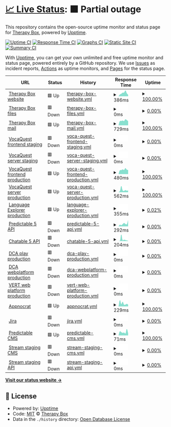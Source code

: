 # [📈 Live Status](https://TherapyBox.github.io/upptime): <!--live status--> **🟧 Partial outage**

This repository contains the open-source uptime monitor and status page for [Therapy Box](https://TherapyBox.github.io/upptime), powered by [Upptime](https://github.com/upptime/upptime).

[![Uptime CI](https://github.com/TherapyBox/upptime/workflows/Uptime%20CI/badge.svg)](https://github.com/TherapyBox/upptime/actions?query=workflow%3A%22Uptime+CI%22)
[![Response Time CI](https://github.com/TherapyBox/upptime/workflows/Response%20Time%20CI/badge.svg)](https://github.com/TherapyBox/upptime/actions?query=workflow%3A%22Response+Time+CI%22)
[![Graphs CI](https://github.com/TherapyBox/upptime/workflows/Graphs%20CI/badge.svg)](https://github.com/TherapyBox/upptime/actions?query=workflow%3A%22Graphs+CI%22)
[![Static Site CI](https://github.com/TherapyBox/upptime/workflows/Static%20Site%20CI/badge.svg)](https://github.com/TherapyBox/upptime/actions?query=workflow%3A%22Static+Site+CI%22)
[![Summary CI](https://github.com/TherapyBox/upptime/workflows/Summary%20CI/badge.svg)](https://github.com/TherapyBox/upptime/actions?query=workflow%3A%22Summary+CI%22)

With [Upptime](https://upptime.js.org), you can get your own unlimited and free uptime monitor and status page, powered entirely by a GitHub repository. We use [Issues](https://github.com/TherapyBox/upptime/issues) as incident reports, [Actions](https://github.com/TherapyBox/upptime/actions) as uptime monitors, and [Pages](https://TherapyBox.github.io/upptime) for the status page.

<!--start: status pages-->
<!-- This summary is generated by Upptime (https://github.com/upptime/upptime) -->
<!-- Do not edit this manually, your changes will be overwritten -->
<!-- prettier-ignore -->
| URL | Status | History | Response Time | Uptime |
| --- | ------ | ------- | ------------- | ------ |
| <img alt="" src="https://icons.duckduckgo.com/ip3/therapy-box.co.uk.ico" height="13"> [Therapy Box website](https://therapy-box.co.uk/) | 🟩 Up | [therapy-box-website.yml](https://github.com/TherapyBox/upptime/commits/HEAD/history/therapy-box-website.yml) | <details><summary><img alt="Response time graph" src="./graphs/therapy-box-website/response-time-week.png" height="20"> 386ms</summary><br><a href="https://TherapyBox.github.io/upptime/history/therapy-box-website"><img alt="Response time 1021" src="https://img.shields.io/endpoint?url=https%3A%2F%2Fraw.githubusercontent.com%2FTherapyBox%2Fupptime%2FHEAD%2Fapi%2Ftherapy-box-website%2Fresponse-time.json"></a><br><a href="https://TherapyBox.github.io/upptime/history/therapy-box-website"><img alt="24-hour response time 176" src="https://img.shields.io/endpoint?url=https%3A%2F%2Fraw.githubusercontent.com%2FTherapyBox%2Fupptime%2FHEAD%2Fapi%2Ftherapy-box-website%2Fresponse-time-day.json"></a><br><a href="https://TherapyBox.github.io/upptime/history/therapy-box-website"><img alt="7-day response time 386" src="https://img.shields.io/endpoint?url=https%3A%2F%2Fraw.githubusercontent.com%2FTherapyBox%2Fupptime%2FHEAD%2Fapi%2Ftherapy-box-website%2Fresponse-time-week.json"></a><br><a href="https://TherapyBox.github.io/upptime/history/therapy-box-website"><img alt="30-day response time 856" src="https://img.shields.io/endpoint?url=https%3A%2F%2Fraw.githubusercontent.com%2FTherapyBox%2Fupptime%2FHEAD%2Fapi%2Ftherapy-box-website%2Fresponse-time-month.json"></a><br><a href="https://TherapyBox.github.io/upptime/history/therapy-box-website"><img alt="1-year response time 1029" src="https://img.shields.io/endpoint?url=https%3A%2F%2Fraw.githubusercontent.com%2FTherapyBox%2Fupptime%2FHEAD%2Fapi%2Ftherapy-box-website%2Fresponse-time-year.json"></a></details> | <details><summary><a href="https://TherapyBox.github.io/upptime/history/therapy-box-website">100.00%</a></summary><a href="https://TherapyBox.github.io/upptime/history/therapy-box-website"><img alt="All-time uptime 98.82%" src="https://img.shields.io/endpoint?url=https%3A%2F%2Fraw.githubusercontent.com%2FTherapyBox%2Fupptime%2FHEAD%2Fapi%2Ftherapy-box-website%2Fuptime.json"></a><br><a href="https://TherapyBox.github.io/upptime/history/therapy-box-website"><img alt="24-hour uptime 100.00%" src="https://img.shields.io/endpoint?url=https%3A%2F%2Fraw.githubusercontent.com%2FTherapyBox%2Fupptime%2FHEAD%2Fapi%2Ftherapy-box-website%2Fuptime-day.json"></a><br><a href="https://TherapyBox.github.io/upptime/history/therapy-box-website"><img alt="7-day uptime 100.00%" src="https://img.shields.io/endpoint?url=https%3A%2F%2Fraw.githubusercontent.com%2FTherapyBox%2Fupptime%2FHEAD%2Fapi%2Ftherapy-box-website%2Fuptime-week.json"></a><br><a href="https://TherapyBox.github.io/upptime/history/therapy-box-website"><img alt="30-day uptime 99.93%" src="https://img.shields.io/endpoint?url=https%3A%2F%2Fraw.githubusercontent.com%2FTherapyBox%2Fupptime%2FHEAD%2Fapi%2Ftherapy-box-website%2Fuptime-month.json"></a><br><a href="https://TherapyBox.github.io/upptime/history/therapy-box-website"><img alt="1-year uptime 99.87%" src="https://img.shields.io/endpoint?url=https%3A%2F%2Fraw.githubusercontent.com%2FTherapyBox%2Fupptime%2FHEAD%2Fapi%2Ftherapy-box-website%2Fuptime-year.json"></a></details>
| <img alt="" src="https://icons.duckduckgo.com/ip3/therapy-box.com.ico" height="13"> [Therapy Box files](https://therapy-box.com/) | 🟥 Down | [therapy-box-files.yml](https://github.com/TherapyBox/upptime/commits/HEAD/history/therapy-box-files.yml) | <details><summary><img alt="Response time graph" src="./graphs/therapy-box-files/response-time-week.png" height="20"> 0ms</summary><br><a href="https://TherapyBox.github.io/upptime/history/therapy-box-files"><img alt="Response time 389" src="https://img.shields.io/endpoint?url=https%3A%2F%2Fraw.githubusercontent.com%2FTherapyBox%2Fupptime%2FHEAD%2Fapi%2Ftherapy-box-files%2Fresponse-time.json"></a><br><a href="https://TherapyBox.github.io/upptime/history/therapy-box-files"><img alt="24-hour response time 0" src="https://img.shields.io/endpoint?url=https%3A%2F%2Fraw.githubusercontent.com%2FTherapyBox%2Fupptime%2FHEAD%2Fapi%2Ftherapy-box-files%2Fresponse-time-day.json"></a><br><a href="https://TherapyBox.github.io/upptime/history/therapy-box-files"><img alt="7-day response time 0" src="https://img.shields.io/endpoint?url=https%3A%2F%2Fraw.githubusercontent.com%2FTherapyBox%2Fupptime%2FHEAD%2Fapi%2Ftherapy-box-files%2Fresponse-time-week.json"></a><br><a href="https://TherapyBox.github.io/upptime/history/therapy-box-files"><img alt="30-day response time 0" src="https://img.shields.io/endpoint?url=https%3A%2F%2Fraw.githubusercontent.com%2FTherapyBox%2Fupptime%2FHEAD%2Fapi%2Ftherapy-box-files%2Fresponse-time-month.json"></a><br><a href="https://TherapyBox.github.io/upptime/history/therapy-box-files"><img alt="1-year response time 389" src="https://img.shields.io/endpoint?url=https%3A%2F%2Fraw.githubusercontent.com%2FTherapyBox%2Fupptime%2FHEAD%2Fapi%2Ftherapy-box-files%2Fresponse-time-year.json"></a></details> | <details><summary><a href="https://TherapyBox.github.io/upptime/history/therapy-box-files">0.00%</a></summary><a href="https://TherapyBox.github.io/upptime/history/therapy-box-files"><img alt="All-time uptime 37.37%" src="https://img.shields.io/endpoint?url=https%3A%2F%2Fraw.githubusercontent.com%2FTherapyBox%2Fupptime%2FHEAD%2Fapi%2Ftherapy-box-files%2Fuptime.json"></a><br><a href="https://TherapyBox.github.io/upptime/history/therapy-box-files"><img alt="24-hour uptime 0.00%" src="https://img.shields.io/endpoint?url=https%3A%2F%2Fraw.githubusercontent.com%2FTherapyBox%2Fupptime%2FHEAD%2Fapi%2Ftherapy-box-files%2Fuptime-day.json"></a><br><a href="https://TherapyBox.github.io/upptime/history/therapy-box-files"><img alt="7-day uptime 0.00%" src="https://img.shields.io/endpoint?url=https%3A%2F%2Fraw.githubusercontent.com%2FTherapyBox%2Fupptime%2FHEAD%2Fapi%2Ftherapy-box-files%2Fuptime-week.json"></a><br><a href="https://TherapyBox.github.io/upptime/history/therapy-box-files"><img alt="30-day uptime 1.38%" src="https://img.shields.io/endpoint?url=https%3A%2F%2Fraw.githubusercontent.com%2FTherapyBox%2Fupptime%2FHEAD%2Fapi%2Ftherapy-box-files%2Fuptime-month.json"></a><br><a href="https://TherapyBox.github.io/upptime/history/therapy-box-files"><img alt="1-year uptime 0.00%" src="https://img.shields.io/endpoint?url=https%3A%2F%2Fraw.githubusercontent.com%2FTherapyBox%2Fupptime%2FHEAD%2Fapi%2Ftherapy-box-files%2Fuptime-year.json"></a></details>
| <img alt="" src="https://icons.duckduckgo.com/ip3/mail.therapy-box.co.uk.ico" height="13"> [Therapy Box mail](https://mail.therapy-box.co.uk/) | 🟩 Up | [therapy-box-mail.yml](https://github.com/TherapyBox/upptime/commits/HEAD/history/therapy-box-mail.yml) | <details><summary><img alt="Response time graph" src="./graphs/therapy-box-mail/response-time-week.png" height="20"> 729ms</summary><br><a href="https://TherapyBox.github.io/upptime/history/therapy-box-mail"><img alt="Response time 723" src="https://img.shields.io/endpoint?url=https%3A%2F%2Fraw.githubusercontent.com%2FTherapyBox%2Fupptime%2FHEAD%2Fapi%2Ftherapy-box-mail%2Fresponse-time.json"></a><br><a href="https://TherapyBox.github.io/upptime/history/therapy-box-mail"><img alt="24-hour response time 648" src="https://img.shields.io/endpoint?url=https%3A%2F%2Fraw.githubusercontent.com%2FTherapyBox%2Fupptime%2FHEAD%2Fapi%2Ftherapy-box-mail%2Fresponse-time-day.json"></a><br><a href="https://TherapyBox.github.io/upptime/history/therapy-box-mail"><img alt="7-day response time 729" src="https://img.shields.io/endpoint?url=https%3A%2F%2Fraw.githubusercontent.com%2FTherapyBox%2Fupptime%2FHEAD%2Fapi%2Ftherapy-box-mail%2Fresponse-time-week.json"></a><br><a href="https://TherapyBox.github.io/upptime/history/therapy-box-mail"><img alt="30-day response time 774" src="https://img.shields.io/endpoint?url=https%3A%2F%2Fraw.githubusercontent.com%2FTherapyBox%2Fupptime%2FHEAD%2Fapi%2Ftherapy-box-mail%2Fresponse-time-month.json"></a><br><a href="https://TherapyBox.github.io/upptime/history/therapy-box-mail"><img alt="1-year response time 717" src="https://img.shields.io/endpoint?url=https%3A%2F%2Fraw.githubusercontent.com%2FTherapyBox%2Fupptime%2FHEAD%2Fapi%2Ftherapy-box-mail%2Fresponse-time-year.json"></a></details> | <details><summary><a href="https://TherapyBox.github.io/upptime/history/therapy-box-mail">100.00%</a></summary><a href="https://TherapyBox.github.io/upptime/history/therapy-box-mail"><img alt="All-time uptime 99.64%" src="https://img.shields.io/endpoint?url=https%3A%2F%2Fraw.githubusercontent.com%2FTherapyBox%2Fupptime%2FHEAD%2Fapi%2Ftherapy-box-mail%2Fuptime.json"></a><br><a href="https://TherapyBox.github.io/upptime/history/therapy-box-mail"><img alt="24-hour uptime 100.00%" src="https://img.shields.io/endpoint?url=https%3A%2F%2Fraw.githubusercontent.com%2FTherapyBox%2Fupptime%2FHEAD%2Fapi%2Ftherapy-box-mail%2Fuptime-day.json"></a><br><a href="https://TherapyBox.github.io/upptime/history/therapy-box-mail"><img alt="7-day uptime 100.00%" src="https://img.shields.io/endpoint?url=https%3A%2F%2Fraw.githubusercontent.com%2FTherapyBox%2Fupptime%2FHEAD%2Fapi%2Ftherapy-box-mail%2Fuptime-week.json"></a><br><a href="https://TherapyBox.github.io/upptime/history/therapy-box-mail"><img alt="30-day uptime 100.00%" src="https://img.shields.io/endpoint?url=https%3A%2F%2Fraw.githubusercontent.com%2FTherapyBox%2Fupptime%2FHEAD%2Fapi%2Ftherapy-box-mail%2Fuptime-month.json"></a><br><a href="https://TherapyBox.github.io/upptime/history/therapy-box-mail"><img alt="1-year uptime 99.84%" src="https://img.shields.io/endpoint?url=https%3A%2F%2Fraw.githubusercontent.com%2FTherapyBox%2Fupptime%2FHEAD%2Fapi%2Ftherapy-box-mail%2Fuptime-year.json"></a></details>
| <img alt="" src="https://icons.duckduckgo.com/ip3/frontend.staging.voca.therapy-box.co.uk.ico" height="13"> [VocaQuest frontend staging](http://frontend.staging.voca.therapy-box.co.uk/) | 🟥 Down | [voca-quest-frontend-staging.yml](https://github.com/TherapyBox/upptime/commits/HEAD/history/voca-quest-frontend-staging.yml) | <details><summary><img alt="Response time graph" src="./graphs/voca-quest-frontend-staging/response-time-week.png" height="20"> 0ms</summary><br><a href="https://TherapyBox.github.io/upptime/history/voca-quest-frontend-staging"><img alt="Response time 0" src="https://img.shields.io/endpoint?url=https%3A%2F%2Fraw.githubusercontent.com%2FTherapyBox%2Fupptime%2FHEAD%2Fapi%2Fvoca-quest-frontend-staging%2Fresponse-time.json"></a><br><a href="https://TherapyBox.github.io/upptime/history/voca-quest-frontend-staging"><img alt="24-hour response time 0" src="https://img.shields.io/endpoint?url=https%3A%2F%2Fraw.githubusercontent.com%2FTherapyBox%2Fupptime%2FHEAD%2Fapi%2Fvoca-quest-frontend-staging%2Fresponse-time-day.json"></a><br><a href="https://TherapyBox.github.io/upptime/history/voca-quest-frontend-staging"><img alt="7-day response time 0" src="https://img.shields.io/endpoint?url=https%3A%2F%2Fraw.githubusercontent.com%2FTherapyBox%2Fupptime%2FHEAD%2Fapi%2Fvoca-quest-frontend-staging%2Fresponse-time-week.json"></a><br><a href="https://TherapyBox.github.io/upptime/history/voca-quest-frontend-staging"><img alt="30-day response time 0" src="https://img.shields.io/endpoint?url=https%3A%2F%2Fraw.githubusercontent.com%2FTherapyBox%2Fupptime%2FHEAD%2Fapi%2Fvoca-quest-frontend-staging%2Fresponse-time-month.json"></a><br><a href="https://TherapyBox.github.io/upptime/history/voca-quest-frontend-staging"><img alt="1-year response time 0" src="https://img.shields.io/endpoint?url=https%3A%2F%2Fraw.githubusercontent.com%2FTherapyBox%2Fupptime%2FHEAD%2Fapi%2Fvoca-quest-frontend-staging%2Fresponse-time-year.json"></a></details> | <details><summary><a href="https://TherapyBox.github.io/upptime/history/voca-quest-frontend-staging">0.00%</a></summary><a href="https://TherapyBox.github.io/upptime/history/voca-quest-frontend-staging"><img alt="All-time uptime 22.98%" src="https://img.shields.io/endpoint?url=https%3A%2F%2Fraw.githubusercontent.com%2FTherapyBox%2Fupptime%2FHEAD%2Fapi%2Fvoca-quest-frontend-staging%2Fuptime.json"></a><br><a href="https://TherapyBox.github.io/upptime/history/voca-quest-frontend-staging"><img alt="24-hour uptime 0.00%" src="https://img.shields.io/endpoint?url=https%3A%2F%2Fraw.githubusercontent.com%2FTherapyBox%2Fupptime%2FHEAD%2Fapi%2Fvoca-quest-frontend-staging%2Fuptime-day.json"></a><br><a href="https://TherapyBox.github.io/upptime/history/voca-quest-frontend-staging"><img alt="7-day uptime 0.00%" src="https://img.shields.io/endpoint?url=https%3A%2F%2Fraw.githubusercontent.com%2FTherapyBox%2Fupptime%2FHEAD%2Fapi%2Fvoca-quest-frontend-staging%2Fuptime-week.json"></a><br><a href="https://TherapyBox.github.io/upptime/history/voca-quest-frontend-staging"><img alt="30-day uptime 1.38%" src="https://img.shields.io/endpoint?url=https%3A%2F%2Fraw.githubusercontent.com%2FTherapyBox%2Fupptime%2FHEAD%2Fapi%2Fvoca-quest-frontend-staging%2Fuptime-month.json"></a><br><a href="https://TherapyBox.github.io/upptime/history/voca-quest-frontend-staging"><img alt="1-year uptime 0.00%" src="https://img.shields.io/endpoint?url=https%3A%2F%2Fraw.githubusercontent.com%2FTherapyBox%2Fupptime%2FHEAD%2Fapi%2Fvoca-quest-frontend-staging%2Fuptime-year.json"></a></details>
| <img alt="" src="https://icons.duckduckgo.com/ip3/srv.staging.voca.therapy-box.co.uk.ico" height="13"> [VocaQuest server staging](https://srv.staging.voca.therapy-box.co.uk/) | 🟥 Down | [voca-quest-server-staging.yml](https://github.com/TherapyBox/upptime/commits/HEAD/history/voca-quest-server-staging.yml) | <details><summary><img alt="Response time graph" src="./graphs/voca-quest-server-staging/response-time-week.png" height="20"> 0ms</summary><br><a href="https://TherapyBox.github.io/upptime/history/voca-quest-server-staging"><img alt="Response time 0" src="https://img.shields.io/endpoint?url=https%3A%2F%2Fraw.githubusercontent.com%2FTherapyBox%2Fupptime%2FHEAD%2Fapi%2Fvoca-quest-server-staging%2Fresponse-time.json"></a><br><a href="https://TherapyBox.github.io/upptime/history/voca-quest-server-staging"><img alt="24-hour response time 0" src="https://img.shields.io/endpoint?url=https%3A%2F%2Fraw.githubusercontent.com%2FTherapyBox%2Fupptime%2FHEAD%2Fapi%2Fvoca-quest-server-staging%2Fresponse-time-day.json"></a><br><a href="https://TherapyBox.github.io/upptime/history/voca-quest-server-staging"><img alt="7-day response time 0" src="https://img.shields.io/endpoint?url=https%3A%2F%2Fraw.githubusercontent.com%2FTherapyBox%2Fupptime%2FHEAD%2Fapi%2Fvoca-quest-server-staging%2Fresponse-time-week.json"></a><br><a href="https://TherapyBox.github.io/upptime/history/voca-quest-server-staging"><img alt="30-day response time 0" src="https://img.shields.io/endpoint?url=https%3A%2F%2Fraw.githubusercontent.com%2FTherapyBox%2Fupptime%2FHEAD%2Fapi%2Fvoca-quest-server-staging%2Fresponse-time-month.json"></a><br><a href="https://TherapyBox.github.io/upptime/history/voca-quest-server-staging"><img alt="1-year response time 0" src="https://img.shields.io/endpoint?url=https%3A%2F%2Fraw.githubusercontent.com%2FTherapyBox%2Fupptime%2FHEAD%2Fapi%2Fvoca-quest-server-staging%2Fresponse-time-year.json"></a></details> | <details><summary><a href="https://TherapyBox.github.io/upptime/history/voca-quest-server-staging">0.00%</a></summary><a href="https://TherapyBox.github.io/upptime/history/voca-quest-server-staging"><img alt="All-time uptime 22.47%" src="https://img.shields.io/endpoint?url=https%3A%2F%2Fraw.githubusercontent.com%2FTherapyBox%2Fupptime%2FHEAD%2Fapi%2Fvoca-quest-server-staging%2Fuptime.json"></a><br><a href="https://TherapyBox.github.io/upptime/history/voca-quest-server-staging"><img alt="24-hour uptime 0.00%" src="https://img.shields.io/endpoint?url=https%3A%2F%2Fraw.githubusercontent.com%2FTherapyBox%2Fupptime%2FHEAD%2Fapi%2Fvoca-quest-server-staging%2Fuptime-day.json"></a><br><a href="https://TherapyBox.github.io/upptime/history/voca-quest-server-staging"><img alt="7-day uptime 0.00%" src="https://img.shields.io/endpoint?url=https%3A%2F%2Fraw.githubusercontent.com%2FTherapyBox%2Fupptime%2FHEAD%2Fapi%2Fvoca-quest-server-staging%2Fuptime-week.json"></a><br><a href="https://TherapyBox.github.io/upptime/history/voca-quest-server-staging"><img alt="30-day uptime 1.38%" src="https://img.shields.io/endpoint?url=https%3A%2F%2Fraw.githubusercontent.com%2FTherapyBox%2Fupptime%2FHEAD%2Fapi%2Fvoca-quest-server-staging%2Fuptime-month.json"></a><br><a href="https://TherapyBox.github.io/upptime/history/voca-quest-server-staging"><img alt="1-year uptime 0.00%" src="https://img.shields.io/endpoint?url=https%3A%2F%2Fraw.githubusercontent.com%2FTherapyBox%2Fupptime%2FHEAD%2Fapi%2Fvoca-quest-server-staging%2Fuptime-year.json"></a></details>
| <img alt="" src="https://icons.duckduckgo.com/ip3/app.voca-quest.com.ico" height="13"> [VocaQuest frontend production](https://app.voca-quest.com/) | 🟩 Up | [voca-quest-frontend-production.yml](https://github.com/TherapyBox/upptime/commits/HEAD/history/voca-quest-frontend-production.yml) | <details><summary><img alt="Response time graph" src="./graphs/voca-quest-frontend-production/response-time-week.png" height="20"> 480ms</summary><br><a href="https://TherapyBox.github.io/upptime/history/voca-quest-frontend-production"><img alt="Response time 558" src="https://img.shields.io/endpoint?url=https%3A%2F%2Fraw.githubusercontent.com%2FTherapyBox%2Fupptime%2FHEAD%2Fapi%2Fvoca-quest-frontend-production%2Fresponse-time.json"></a><br><a href="https://TherapyBox.github.io/upptime/history/voca-quest-frontend-production"><img alt="24-hour response time 444" src="https://img.shields.io/endpoint?url=https%3A%2F%2Fraw.githubusercontent.com%2FTherapyBox%2Fupptime%2FHEAD%2Fapi%2Fvoca-quest-frontend-production%2Fresponse-time-day.json"></a><br><a href="https://TherapyBox.github.io/upptime/history/voca-quest-frontend-production"><img alt="7-day response time 480" src="https://img.shields.io/endpoint?url=https%3A%2F%2Fraw.githubusercontent.com%2FTherapyBox%2Fupptime%2FHEAD%2Fapi%2Fvoca-quest-frontend-production%2Fresponse-time-week.json"></a><br><a href="https://TherapyBox.github.io/upptime/history/voca-quest-frontend-production"><img alt="30-day response time 522" src="https://img.shields.io/endpoint?url=https%3A%2F%2Fraw.githubusercontent.com%2FTherapyBox%2Fupptime%2FHEAD%2Fapi%2Fvoca-quest-frontend-production%2Fresponse-time-month.json"></a><br><a href="https://TherapyBox.github.io/upptime/history/voca-quest-frontend-production"><img alt="1-year response time 565" src="https://img.shields.io/endpoint?url=https%3A%2F%2Fraw.githubusercontent.com%2FTherapyBox%2Fupptime%2FHEAD%2Fapi%2Fvoca-quest-frontend-production%2Fresponse-time-year.json"></a></details> | <details><summary><a href="https://TherapyBox.github.io/upptime/history/voca-quest-frontend-production">100.00%</a></summary><a href="https://TherapyBox.github.io/upptime/history/voca-quest-frontend-production"><img alt="All-time uptime 99.99%" src="https://img.shields.io/endpoint?url=https%3A%2F%2Fraw.githubusercontent.com%2FTherapyBox%2Fupptime%2FHEAD%2Fapi%2Fvoca-quest-frontend-production%2Fuptime.json"></a><br><a href="https://TherapyBox.github.io/upptime/history/voca-quest-frontend-production"><img alt="24-hour uptime 100.00%" src="https://img.shields.io/endpoint?url=https%3A%2F%2Fraw.githubusercontent.com%2FTherapyBox%2Fupptime%2FHEAD%2Fapi%2Fvoca-quest-frontend-production%2Fuptime-day.json"></a><br><a href="https://TherapyBox.github.io/upptime/history/voca-quest-frontend-production"><img alt="7-day uptime 100.00%" src="https://img.shields.io/endpoint?url=https%3A%2F%2Fraw.githubusercontent.com%2FTherapyBox%2Fupptime%2FHEAD%2Fapi%2Fvoca-quest-frontend-production%2Fuptime-week.json"></a><br><a href="https://TherapyBox.github.io/upptime/history/voca-quest-frontend-production"><img alt="30-day uptime 100.00%" src="https://img.shields.io/endpoint?url=https%3A%2F%2Fraw.githubusercontent.com%2FTherapyBox%2Fupptime%2FHEAD%2Fapi%2Fvoca-quest-frontend-production%2Fuptime-month.json"></a><br><a href="https://TherapyBox.github.io/upptime/history/voca-quest-frontend-production"><img alt="1-year uptime 99.99%" src="https://img.shields.io/endpoint?url=https%3A%2F%2Fraw.githubusercontent.com%2FTherapyBox%2Fupptime%2FHEAD%2Fapi%2Fvoca-quest-frontend-production%2Fuptime-year.json"></a></details>
| <img alt="" src="https://icons.duckduckgo.com/ip3/srv.voca-quest.com.ico" height="13"> [VocaQuest server production](https://srv.voca-quest.com/) | 🟩 Up | [voca-quest-server-production.yml](https://github.com/TherapyBox/upptime/commits/HEAD/history/voca-quest-server-production.yml) | <details><summary><img alt="Response time graph" src="./graphs/voca-quest-server-production/response-time-week.png" height="20"> 562ms</summary><br><a href="https://TherapyBox.github.io/upptime/history/voca-quest-server-production"><img alt="Response time 451" src="https://img.shields.io/endpoint?url=https%3A%2F%2Fraw.githubusercontent.com%2FTherapyBox%2Fupptime%2FHEAD%2Fapi%2Fvoca-quest-server-production%2Fresponse-time.json"></a><br><a href="https://TherapyBox.github.io/upptime/history/voca-quest-server-production"><img alt="24-hour response time 432" src="https://img.shields.io/endpoint?url=https%3A%2F%2Fraw.githubusercontent.com%2FTherapyBox%2Fupptime%2FHEAD%2Fapi%2Fvoca-quest-server-production%2Fresponse-time-day.json"></a><br><a href="https://TherapyBox.github.io/upptime/history/voca-quest-server-production"><img alt="7-day response time 562" src="https://img.shields.io/endpoint?url=https%3A%2F%2Fraw.githubusercontent.com%2FTherapyBox%2Fupptime%2FHEAD%2Fapi%2Fvoca-quest-server-production%2Fresponse-time-week.json"></a><br><a href="https://TherapyBox.github.io/upptime/history/voca-quest-server-production"><img alt="30-day response time 464" src="https://img.shields.io/endpoint?url=https%3A%2F%2Fraw.githubusercontent.com%2FTherapyBox%2Fupptime%2FHEAD%2Fapi%2Fvoca-quest-server-production%2Fresponse-time-month.json"></a><br><a href="https://TherapyBox.github.io/upptime/history/voca-quest-server-production"><img alt="1-year response time 456" src="https://img.shields.io/endpoint?url=https%3A%2F%2Fraw.githubusercontent.com%2FTherapyBox%2Fupptime%2FHEAD%2Fapi%2Fvoca-quest-server-production%2Fresponse-time-year.json"></a></details> | <details><summary><a href="https://TherapyBox.github.io/upptime/history/voca-quest-server-production">100.00%</a></summary><a href="https://TherapyBox.github.io/upptime/history/voca-quest-server-production"><img alt="All-time uptime 99.38%" src="https://img.shields.io/endpoint?url=https%3A%2F%2Fraw.githubusercontent.com%2FTherapyBox%2Fupptime%2FHEAD%2Fapi%2Fvoca-quest-server-production%2Fuptime.json"></a><br><a href="https://TherapyBox.github.io/upptime/history/voca-quest-server-production"><img alt="24-hour uptime 100.00%" src="https://img.shields.io/endpoint?url=https%3A%2F%2Fraw.githubusercontent.com%2FTherapyBox%2Fupptime%2FHEAD%2Fapi%2Fvoca-quest-server-production%2Fuptime-day.json"></a><br><a href="https://TherapyBox.github.io/upptime/history/voca-quest-server-production"><img alt="7-day uptime 100.00%" src="https://img.shields.io/endpoint?url=https%3A%2F%2Fraw.githubusercontent.com%2FTherapyBox%2Fupptime%2FHEAD%2Fapi%2Fvoca-quest-server-production%2Fuptime-week.json"></a><br><a href="https://TherapyBox.github.io/upptime/history/voca-quest-server-production"><img alt="30-day uptime 100.00%" src="https://img.shields.io/endpoint?url=https%3A%2F%2Fraw.githubusercontent.com%2FTherapyBox%2Fupptime%2FHEAD%2Fapi%2Fvoca-quest-server-production%2Fuptime-month.json"></a><br><a href="https://TherapyBox.github.io/upptime/history/voca-quest-server-production"><img alt="1-year uptime 99.98%" src="https://img.shields.io/endpoint?url=https%3A%2F%2Fraw.githubusercontent.com%2FTherapyBox%2Fupptime%2FHEAD%2Fapi%2Fvoca-quest-server-production%2Fuptime-year.json"></a></details>
| <img alt="" src="https://icons.duckduckgo.com/ip3/app.languageexplorerapp.co.uk.ico" height="13"> [Language Explorer production](https://app.languageexplorerapp.co.uk/) | 🟩 Up | [language-explorer-production.yml](https://github.com/TherapyBox/upptime/commits/HEAD/history/language-explorer-production.yml) | <details><summary><img alt="Response time graph" src="./graphs/language-explorer-production/response-time-week.png" height="20"> 355ms</summary><br><a href="https://TherapyBox.github.io/upptime/history/language-explorer-production"><img alt="Response time 355" src="https://img.shields.io/endpoint?url=https%3A%2F%2Fraw.githubusercontent.com%2FTherapyBox%2Fupptime%2FHEAD%2Fapi%2Flanguage-explorer-production%2Fresponse-time.json"></a><br><a href="https://TherapyBox.github.io/upptime/history/language-explorer-production"><img alt="24-hour response time 355" src="https://img.shields.io/endpoint?url=https%3A%2F%2Fraw.githubusercontent.com%2FTherapyBox%2Fupptime%2FHEAD%2Fapi%2Flanguage-explorer-production%2Fresponse-time-day.json"></a><br><a href="https://TherapyBox.github.io/upptime/history/language-explorer-production"><img alt="7-day response time 355" src="https://img.shields.io/endpoint?url=https%3A%2F%2Fraw.githubusercontent.com%2FTherapyBox%2Fupptime%2FHEAD%2Fapi%2Flanguage-explorer-production%2Fresponse-time-week.json"></a><br><a href="https://TherapyBox.github.io/upptime/history/language-explorer-production"><img alt="30-day response time 355" src="https://img.shields.io/endpoint?url=https%3A%2F%2Fraw.githubusercontent.com%2FTherapyBox%2Fupptime%2FHEAD%2Fapi%2Flanguage-explorer-production%2Fresponse-time-month.json"></a><br><a href="https://TherapyBox.github.io/upptime/history/language-explorer-production"><img alt="1-year response time 355" src="https://img.shields.io/endpoint?url=https%3A%2F%2Fraw.githubusercontent.com%2FTherapyBox%2Fupptime%2FHEAD%2Fapi%2Flanguage-explorer-production%2Fresponse-time-year.json"></a></details> | <details><summary><a href="https://TherapyBox.github.io/upptime/history/language-explorer-production">0.02%</a></summary><a href="https://TherapyBox.github.io/upptime/history/language-explorer-production"><img alt="All-time uptime 39.61%" src="https://img.shields.io/endpoint?url=https%3A%2F%2Fraw.githubusercontent.com%2FTherapyBox%2Fupptime%2FHEAD%2Fapi%2Flanguage-explorer-production%2Fuptime.json"></a><br><a href="https://TherapyBox.github.io/upptime/history/language-explorer-production"><img alt="24-hour uptime 0.16%" src="https://img.shields.io/endpoint?url=https%3A%2F%2Fraw.githubusercontent.com%2FTherapyBox%2Fupptime%2FHEAD%2Fapi%2Flanguage-explorer-production%2Fuptime-day.json"></a><br><a href="https://TherapyBox.github.io/upptime/history/language-explorer-production"><img alt="7-day uptime 0.02%" src="https://img.shields.io/endpoint?url=https%3A%2F%2Fraw.githubusercontent.com%2FTherapyBox%2Fupptime%2FHEAD%2Fapi%2Flanguage-explorer-production%2Fuptime-week.json"></a><br><a href="https://TherapyBox.github.io/upptime/history/language-explorer-production"><img alt="30-day uptime 1.39%" src="https://img.shields.io/endpoint?url=https%3A%2F%2Fraw.githubusercontent.com%2FTherapyBox%2Fupptime%2FHEAD%2Fapi%2Flanguage-explorer-production%2Fuptime-month.json"></a><br><a href="https://TherapyBox.github.io/upptime/history/language-explorer-production"><img alt="1-year uptime 0.00%" src="https://img.shields.io/endpoint?url=https%3A%2F%2Fraw.githubusercontent.com%2FTherapyBox%2Fupptime%2FHEAD%2Fapi%2Flanguage-explorer-production%2Fuptime-year.json"></a></details>
| <img alt="" src="https://icons.duckduckgo.com/ip3/therapy-box.co.uk.ico" height="13"> [Predictable 5 API](https://therapy-box.co.uk/pa_api.php) | 🟥 Down | [predictable-5-api.yml](https://github.com/TherapyBox/upptime/commits/HEAD/history/predictable-5-api.yml) | <details><summary><img alt="Response time graph" src="./graphs/predictable-5-api/response-time-week.png" height="20"> 292ms</summary><br><a href="https://TherapyBox.github.io/upptime/history/predictable-5-api"><img alt="Response time 366" src="https://img.shields.io/endpoint?url=https%3A%2F%2Fraw.githubusercontent.com%2FTherapyBox%2Fupptime%2FHEAD%2Fapi%2Fpredictable-5-api%2Fresponse-time.json"></a><br><a href="https://TherapyBox.github.io/upptime/history/predictable-5-api"><img alt="24-hour response time 674" src="https://img.shields.io/endpoint?url=https%3A%2F%2Fraw.githubusercontent.com%2FTherapyBox%2Fupptime%2FHEAD%2Fapi%2Fpredictable-5-api%2Fresponse-time-day.json"></a><br><a href="https://TherapyBox.github.io/upptime/history/predictable-5-api"><img alt="7-day response time 292" src="https://img.shields.io/endpoint?url=https%3A%2F%2Fraw.githubusercontent.com%2FTherapyBox%2Fupptime%2FHEAD%2Fapi%2Fpredictable-5-api%2Fresponse-time-week.json"></a><br><a href="https://TherapyBox.github.io/upptime/history/predictable-5-api"><img alt="30-day response time 568" src="https://img.shields.io/endpoint?url=https%3A%2F%2Fraw.githubusercontent.com%2FTherapyBox%2Fupptime%2FHEAD%2Fapi%2Fpredictable-5-api%2Fresponse-time-month.json"></a><br><a href="https://TherapyBox.github.io/upptime/history/predictable-5-api"><img alt="1-year response time 371" src="https://img.shields.io/endpoint?url=https%3A%2F%2Fraw.githubusercontent.com%2FTherapyBox%2Fupptime%2FHEAD%2Fapi%2Fpredictable-5-api%2Fresponse-time-year.json"></a></details> | <details><summary><a href="https://TherapyBox.github.io/upptime/history/predictable-5-api">0.00%</a></summary><a href="https://TherapyBox.github.io/upptime/history/predictable-5-api"><img alt="All-time uptime 93.07%" src="https://img.shields.io/endpoint?url=https%3A%2F%2Fraw.githubusercontent.com%2FTherapyBox%2Fupptime%2FHEAD%2Fapi%2Fpredictable-5-api%2Fuptime.json"></a><br><a href="https://TherapyBox.github.io/upptime/history/predictable-5-api"><img alt="24-hour uptime 0.00%" src="https://img.shields.io/endpoint?url=https%3A%2F%2Fraw.githubusercontent.com%2FTherapyBox%2Fupptime%2FHEAD%2Fapi%2Fpredictable-5-api%2Fuptime-day.json"></a><br><a href="https://TherapyBox.github.io/upptime/history/predictable-5-api"><img alt="7-day uptime 0.00%" src="https://img.shields.io/endpoint?url=https%3A%2F%2Fraw.githubusercontent.com%2FTherapyBox%2Fupptime%2FHEAD%2Fapi%2Fpredictable-5-api%2Fuptime-week.json"></a><br><a href="https://TherapyBox.github.io/upptime/history/predictable-5-api"><img alt="30-day uptime 1.38%" src="https://img.shields.io/endpoint?url=https%3A%2F%2Fraw.githubusercontent.com%2FTherapyBox%2Fupptime%2FHEAD%2Fapi%2Fpredictable-5-api%2Fuptime-month.json"></a><br><a href="https://TherapyBox.github.io/upptime/history/predictable-5-api"><img alt="1-year uptime 84.42%" src="https://img.shields.io/endpoint?url=https%3A%2F%2Fraw.githubusercontent.com%2FTherapyBox%2Fupptime%2FHEAD%2Fapi%2Fpredictable-5-api%2Fuptime-year.json"></a></details>
| <img alt="" src="https://icons.duckduckgo.com/ip3/therapy-box.co.uk.ico" height="13"> [Chatable 5 API](https://therapy-box.co.uk/ca_api.php) | 🟥 Down | [chatable-5-api.yml](https://github.com/TherapyBox/upptime/commits/HEAD/history/chatable-5-api.yml) | <details><summary><img alt="Response time graph" src="./graphs/chatable-5-api/response-time-week.png" height="20"> 204ms</summary><br><a href="https://TherapyBox.github.io/upptime/history/chatable-5-api"><img alt="Response time 139" src="https://img.shields.io/endpoint?url=https%3A%2F%2Fraw.githubusercontent.com%2FTherapyBox%2Fupptime%2FHEAD%2Fapi%2Fchatable-5-api%2Fresponse-time.json"></a><br><a href="https://TherapyBox.github.io/upptime/history/chatable-5-api"><img alt="24-hour response time 28" src="https://img.shields.io/endpoint?url=https%3A%2F%2Fraw.githubusercontent.com%2FTherapyBox%2Fupptime%2FHEAD%2Fapi%2Fchatable-5-api%2Fresponse-time-day.json"></a><br><a href="https://TherapyBox.github.io/upptime/history/chatable-5-api"><img alt="7-day response time 204" src="https://img.shields.io/endpoint?url=https%3A%2F%2Fraw.githubusercontent.com%2FTherapyBox%2Fupptime%2FHEAD%2Fapi%2Fchatable-5-api%2Fresponse-time-week.json"></a><br><a href="https://TherapyBox.github.io/upptime/history/chatable-5-api"><img alt="30-day response time 552" src="https://img.shields.io/endpoint?url=https%3A%2F%2Fraw.githubusercontent.com%2FTherapyBox%2Fupptime%2FHEAD%2Fapi%2Fchatable-5-api%2Fresponse-time-month.json"></a><br><a href="https://TherapyBox.github.io/upptime/history/chatable-5-api"><img alt="1-year response time 151" src="https://img.shields.io/endpoint?url=https%3A%2F%2Fraw.githubusercontent.com%2FTherapyBox%2Fupptime%2FHEAD%2Fapi%2Fchatable-5-api%2Fresponse-time-year.json"></a></details> | <details><summary><a href="https://TherapyBox.github.io/upptime/history/chatable-5-api">0.00%</a></summary><a href="https://TherapyBox.github.io/upptime/history/chatable-5-api"><img alt="All-time uptime 93.07%" src="https://img.shields.io/endpoint?url=https%3A%2F%2Fraw.githubusercontent.com%2FTherapyBox%2Fupptime%2FHEAD%2Fapi%2Fchatable-5-api%2Fuptime.json"></a><br><a href="https://TherapyBox.github.io/upptime/history/chatable-5-api"><img alt="24-hour uptime 0.00%" src="https://img.shields.io/endpoint?url=https%3A%2F%2Fraw.githubusercontent.com%2FTherapyBox%2Fupptime%2FHEAD%2Fapi%2Fchatable-5-api%2Fuptime-day.json"></a><br><a href="https://TherapyBox.github.io/upptime/history/chatable-5-api"><img alt="7-day uptime 0.00%" src="https://img.shields.io/endpoint?url=https%3A%2F%2Fraw.githubusercontent.com%2FTherapyBox%2Fupptime%2FHEAD%2Fapi%2Fchatable-5-api%2Fuptime-week.json"></a><br><a href="https://TherapyBox.github.io/upptime/history/chatable-5-api"><img alt="30-day uptime 1.38%" src="https://img.shields.io/endpoint?url=https%3A%2F%2Fraw.githubusercontent.com%2FTherapyBox%2Fupptime%2FHEAD%2Fapi%2Fchatable-5-api%2Fuptime-month.json"></a><br><a href="https://TherapyBox.github.io/upptime/history/chatable-5-api"><img alt="1-year uptime 84.42%" src="https://img.shields.io/endpoint?url=https%3A%2F%2Fraw.githubusercontent.com%2FTherapyBox%2Fupptime%2FHEAD%2Fapi%2Fchatable-5-api%2Fuptime-year.json"></a></details>
| <img alt="" src="https://icons.duckduckgo.com/ip3/play.languageexplorer.app.ico" height="13"> [DCA play production](https://play.languageexplorer.app/) | 🟥 Down | [dca-play-production.yml](https://github.com/TherapyBox/upptime/commits/HEAD/history/dca-play-production.yml) | <details><summary><img alt="Response time graph" src="./graphs/dca-play-production/response-time-week.png" height="20"> 0ms</summary><br><a href="https://TherapyBox.github.io/upptime/history/dca-play-production"><img alt="Response time 0" src="https://img.shields.io/endpoint?url=https%3A%2F%2Fraw.githubusercontent.com%2FTherapyBox%2Fupptime%2FHEAD%2Fapi%2Fdca-play-production%2Fresponse-time.json"></a><br><a href="https://TherapyBox.github.io/upptime/history/dca-play-production"><img alt="24-hour response time 0" src="https://img.shields.io/endpoint?url=https%3A%2F%2Fraw.githubusercontent.com%2FTherapyBox%2Fupptime%2FHEAD%2Fapi%2Fdca-play-production%2Fresponse-time-day.json"></a><br><a href="https://TherapyBox.github.io/upptime/history/dca-play-production"><img alt="7-day response time 0" src="https://img.shields.io/endpoint?url=https%3A%2F%2Fraw.githubusercontent.com%2FTherapyBox%2Fupptime%2FHEAD%2Fapi%2Fdca-play-production%2Fresponse-time-week.json"></a><br><a href="https://TherapyBox.github.io/upptime/history/dca-play-production"><img alt="30-day response time 0" src="https://img.shields.io/endpoint?url=https%3A%2F%2Fraw.githubusercontent.com%2FTherapyBox%2Fupptime%2FHEAD%2Fapi%2Fdca-play-production%2Fresponse-time-month.json"></a><br><a href="https://TherapyBox.github.io/upptime/history/dca-play-production"><img alt="1-year response time 0" src="https://img.shields.io/endpoint?url=https%3A%2F%2Fraw.githubusercontent.com%2FTherapyBox%2Fupptime%2FHEAD%2Fapi%2Fdca-play-production%2Fresponse-time-year.json"></a></details> | <details><summary><a href="https://TherapyBox.github.io/upptime/history/dca-play-production">0.00%</a></summary><a href="https://TherapyBox.github.io/upptime/history/dca-play-production"><img alt="All-time uptime 23.31%" src="https://img.shields.io/endpoint?url=https%3A%2F%2Fraw.githubusercontent.com%2FTherapyBox%2Fupptime%2FHEAD%2Fapi%2Fdca-play-production%2Fuptime.json"></a><br><a href="https://TherapyBox.github.io/upptime/history/dca-play-production"><img alt="24-hour uptime 0.00%" src="https://img.shields.io/endpoint?url=https%3A%2F%2Fraw.githubusercontent.com%2FTherapyBox%2Fupptime%2FHEAD%2Fapi%2Fdca-play-production%2Fuptime-day.json"></a><br><a href="https://TherapyBox.github.io/upptime/history/dca-play-production"><img alt="7-day uptime 0.00%" src="https://img.shields.io/endpoint?url=https%3A%2F%2Fraw.githubusercontent.com%2FTherapyBox%2Fupptime%2FHEAD%2Fapi%2Fdca-play-production%2Fuptime-week.json"></a><br><a href="https://TherapyBox.github.io/upptime/history/dca-play-production"><img alt="30-day uptime 1.38%" src="https://img.shields.io/endpoint?url=https%3A%2F%2Fraw.githubusercontent.com%2FTherapyBox%2Fupptime%2FHEAD%2Fapi%2Fdca-play-production%2Fuptime-month.json"></a><br><a href="https://TherapyBox.github.io/upptime/history/dca-play-production"><img alt="1-year uptime 0.00%" src="https://img.shields.io/endpoint?url=https%3A%2F%2Fraw.githubusercontent.com%2FTherapyBox%2Fupptime%2FHEAD%2Fapi%2Fdca-play-production%2Fuptime-year.json"></a></details>
| <img alt="" src="https://icons.duckduckgo.com/ip3/web-platform.prod.voca.therapy-box.co.uk.ico" height="13"> [DCA webplatform production](https://web-platform.prod.voca.therapy-box.co.uk/) | 🟥 Down | [dca-webplatform-production.yml](https://github.com/TherapyBox/upptime/commits/HEAD/history/dca-webplatform-production.yml) | <details><summary><img alt="Response time graph" src="./graphs/dca-webplatform-production/response-time-week.png" height="20"> 0ms</summary><br><a href="https://TherapyBox.github.io/upptime/history/dca-webplatform-production"><img alt="Response time 0" src="https://img.shields.io/endpoint?url=https%3A%2F%2Fraw.githubusercontent.com%2FTherapyBox%2Fupptime%2FHEAD%2Fapi%2Fdca-webplatform-production%2Fresponse-time.json"></a><br><a href="https://TherapyBox.github.io/upptime/history/dca-webplatform-production"><img alt="24-hour response time 0" src="https://img.shields.io/endpoint?url=https%3A%2F%2Fraw.githubusercontent.com%2FTherapyBox%2Fupptime%2FHEAD%2Fapi%2Fdca-webplatform-production%2Fresponse-time-day.json"></a><br><a href="https://TherapyBox.github.io/upptime/history/dca-webplatform-production"><img alt="7-day response time 0" src="https://img.shields.io/endpoint?url=https%3A%2F%2Fraw.githubusercontent.com%2FTherapyBox%2Fupptime%2FHEAD%2Fapi%2Fdca-webplatform-production%2Fresponse-time-week.json"></a><br><a href="https://TherapyBox.github.io/upptime/history/dca-webplatform-production"><img alt="30-day response time 0" src="https://img.shields.io/endpoint?url=https%3A%2F%2Fraw.githubusercontent.com%2FTherapyBox%2Fupptime%2FHEAD%2Fapi%2Fdca-webplatform-production%2Fresponse-time-month.json"></a><br><a href="https://TherapyBox.github.io/upptime/history/dca-webplatform-production"><img alt="1-year response time 0" src="https://img.shields.io/endpoint?url=https%3A%2F%2Fraw.githubusercontent.com%2FTherapyBox%2Fupptime%2FHEAD%2Fapi%2Fdca-webplatform-production%2Fresponse-time-year.json"></a></details> | <details><summary><a href="https://TherapyBox.github.io/upptime/history/dca-webplatform-production">0.00%</a></summary><a href="https://TherapyBox.github.io/upptime/history/dca-webplatform-production"><img alt="All-time uptime 19.37%" src="https://img.shields.io/endpoint?url=https%3A%2F%2Fraw.githubusercontent.com%2FTherapyBox%2Fupptime%2FHEAD%2Fapi%2Fdca-webplatform-production%2Fuptime.json"></a><br><a href="https://TherapyBox.github.io/upptime/history/dca-webplatform-production"><img alt="24-hour uptime 0.00%" src="https://img.shields.io/endpoint?url=https%3A%2F%2Fraw.githubusercontent.com%2FTherapyBox%2Fupptime%2FHEAD%2Fapi%2Fdca-webplatform-production%2Fuptime-day.json"></a><br><a href="https://TherapyBox.github.io/upptime/history/dca-webplatform-production"><img alt="7-day uptime 0.00%" src="https://img.shields.io/endpoint?url=https%3A%2F%2Fraw.githubusercontent.com%2FTherapyBox%2Fupptime%2FHEAD%2Fapi%2Fdca-webplatform-production%2Fuptime-week.json"></a><br><a href="https://TherapyBox.github.io/upptime/history/dca-webplatform-production"><img alt="30-day uptime 1.38%" src="https://img.shields.io/endpoint?url=https%3A%2F%2Fraw.githubusercontent.com%2FTherapyBox%2Fupptime%2FHEAD%2Fapi%2Fdca-webplatform-production%2Fuptime-month.json"></a><br><a href="https://TherapyBox.github.io/upptime/history/dca-webplatform-production"><img alt="1-year uptime 0.00%" src="https://img.shields.io/endpoint?url=https%3A%2F%2Fraw.githubusercontent.com%2FTherapyBox%2Fupptime%2FHEAD%2Fapi%2Fdca-webplatform-production%2Fuptime-year.json"></a></details>
| <img alt="" src="https://icons.duckduckgo.com/ip3/vert-platform.prod.voca.therapy-box.co.uk.ico" height="13"> [VERT web platform production](https://vert-platform.prod.voca.therapy-box.co.uk/) | 🟥 Down | [vert-web-platform-production.yml](https://github.com/TherapyBox/upptime/commits/HEAD/history/vert-web-platform-production.yml) | <details><summary><img alt="Response time graph" src="./graphs/vert-web-platform-production/response-time-week.png" height="20"> 0ms</summary><br><a href="https://TherapyBox.github.io/upptime/history/vert-web-platform-production"><img alt="Response time 0" src="https://img.shields.io/endpoint?url=https%3A%2F%2Fraw.githubusercontent.com%2FTherapyBox%2Fupptime%2FHEAD%2Fapi%2Fvert-web-platform-production%2Fresponse-time.json"></a><br><a href="https://TherapyBox.github.io/upptime/history/vert-web-platform-production"><img alt="24-hour response time 0" src="https://img.shields.io/endpoint?url=https%3A%2F%2Fraw.githubusercontent.com%2FTherapyBox%2Fupptime%2FHEAD%2Fapi%2Fvert-web-platform-production%2Fresponse-time-day.json"></a><br><a href="https://TherapyBox.github.io/upptime/history/vert-web-platform-production"><img alt="7-day response time 0" src="https://img.shields.io/endpoint?url=https%3A%2F%2Fraw.githubusercontent.com%2FTherapyBox%2Fupptime%2FHEAD%2Fapi%2Fvert-web-platform-production%2Fresponse-time-week.json"></a><br><a href="https://TherapyBox.github.io/upptime/history/vert-web-platform-production"><img alt="30-day response time 0" src="https://img.shields.io/endpoint?url=https%3A%2F%2Fraw.githubusercontent.com%2FTherapyBox%2Fupptime%2FHEAD%2Fapi%2Fvert-web-platform-production%2Fresponse-time-month.json"></a><br><a href="https://TherapyBox.github.io/upptime/history/vert-web-platform-production"><img alt="1-year response time 0" src="https://img.shields.io/endpoint?url=https%3A%2F%2Fraw.githubusercontent.com%2FTherapyBox%2Fupptime%2FHEAD%2Fapi%2Fvert-web-platform-production%2Fresponse-time-year.json"></a></details> | <details><summary><a href="https://TherapyBox.github.io/upptime/history/vert-web-platform-production">0.00%</a></summary><a href="https://TherapyBox.github.io/upptime/history/vert-web-platform-production"><img alt="All-time uptime 23.30%" src="https://img.shields.io/endpoint?url=https%3A%2F%2Fraw.githubusercontent.com%2FTherapyBox%2Fupptime%2FHEAD%2Fapi%2Fvert-web-platform-production%2Fuptime.json"></a><br><a href="https://TherapyBox.github.io/upptime/history/vert-web-platform-production"><img alt="24-hour uptime 0.00%" src="https://img.shields.io/endpoint?url=https%3A%2F%2Fraw.githubusercontent.com%2FTherapyBox%2Fupptime%2FHEAD%2Fapi%2Fvert-web-platform-production%2Fuptime-day.json"></a><br><a href="https://TherapyBox.github.io/upptime/history/vert-web-platform-production"><img alt="7-day uptime 0.00%" src="https://img.shields.io/endpoint?url=https%3A%2F%2Fraw.githubusercontent.com%2FTherapyBox%2Fupptime%2FHEAD%2Fapi%2Fvert-web-platform-production%2Fuptime-week.json"></a><br><a href="https://TherapyBox.github.io/upptime/history/vert-web-platform-production"><img alt="30-day uptime 1.38%" src="https://img.shields.io/endpoint?url=https%3A%2F%2Fraw.githubusercontent.com%2FTherapyBox%2Fupptime%2FHEAD%2Fapi%2Fvert-web-platform-production%2Fuptime-month.json"></a><br><a href="https://TherapyBox.github.io/upptime/history/vert-web-platform-production"><img alt="1-year uptime 0.00%" src="https://img.shields.io/endpoint?url=https%3A%2F%2Fraw.githubusercontent.com%2FTherapyBox%2Fupptime%2FHEAD%2Fapi%2Fvert-web-platform-production%2Fuptime-year.json"></a></details>
| <img alt="" src="https://icons.duckduckgo.com/ip3/www.appnocrat.com.ico" height="13"> [Appnocrat](https://www.appnocrat.com/) | 🟩 Up | [appnocrat.yml](https://github.com/TherapyBox/upptime/commits/HEAD/history/appnocrat.yml) | <details><summary><img alt="Response time graph" src="./graphs/appnocrat/response-time-week.png" height="20"> 229ms</summary><br><a href="https://TherapyBox.github.io/upptime/history/appnocrat"><img alt="Response time 384" src="https://img.shields.io/endpoint?url=https%3A%2F%2Fraw.githubusercontent.com%2FTherapyBox%2Fupptime%2FHEAD%2Fapi%2Fappnocrat%2Fresponse-time.json"></a><br><a href="https://TherapyBox.github.io/upptime/history/appnocrat"><img alt="24-hour response time 136" src="https://img.shields.io/endpoint?url=https%3A%2F%2Fraw.githubusercontent.com%2FTherapyBox%2Fupptime%2FHEAD%2Fapi%2Fappnocrat%2Fresponse-time-day.json"></a><br><a href="https://TherapyBox.github.io/upptime/history/appnocrat"><img alt="7-day response time 229" src="https://img.shields.io/endpoint?url=https%3A%2F%2Fraw.githubusercontent.com%2FTherapyBox%2Fupptime%2FHEAD%2Fapi%2Fappnocrat%2Fresponse-time-week.json"></a><br><a href="https://TherapyBox.github.io/upptime/history/appnocrat"><img alt="30-day response time 501" src="https://img.shields.io/endpoint?url=https%3A%2F%2Fraw.githubusercontent.com%2FTherapyBox%2Fupptime%2FHEAD%2Fapi%2Fappnocrat%2Fresponse-time-month.json"></a><br><a href="https://TherapyBox.github.io/upptime/history/appnocrat"><img alt="1-year response time 392" src="https://img.shields.io/endpoint?url=https%3A%2F%2Fraw.githubusercontent.com%2FTherapyBox%2Fupptime%2FHEAD%2Fapi%2Fappnocrat%2Fresponse-time-year.json"></a></details> | <details><summary><a href="https://TherapyBox.github.io/upptime/history/appnocrat">100.00%</a></summary><a href="https://TherapyBox.github.io/upptime/history/appnocrat"><img alt="All-time uptime 99.97%" src="https://img.shields.io/endpoint?url=https%3A%2F%2Fraw.githubusercontent.com%2FTherapyBox%2Fupptime%2FHEAD%2Fapi%2Fappnocrat%2Fuptime.json"></a><br><a href="https://TherapyBox.github.io/upptime/history/appnocrat"><img alt="24-hour uptime 100.00%" src="https://img.shields.io/endpoint?url=https%3A%2F%2Fraw.githubusercontent.com%2FTherapyBox%2Fupptime%2FHEAD%2Fapi%2Fappnocrat%2Fuptime-day.json"></a><br><a href="https://TherapyBox.github.io/upptime/history/appnocrat"><img alt="7-day uptime 100.00%" src="https://img.shields.io/endpoint?url=https%3A%2F%2Fraw.githubusercontent.com%2FTherapyBox%2Fupptime%2FHEAD%2Fapi%2Fappnocrat%2Fuptime-week.json"></a><br><a href="https://TherapyBox.github.io/upptime/history/appnocrat"><img alt="30-day uptime 100.00%" src="https://img.shields.io/endpoint?url=https%3A%2F%2Fraw.githubusercontent.com%2FTherapyBox%2Fupptime%2FHEAD%2Fapi%2Fappnocrat%2Fuptime-month.json"></a><br><a href="https://TherapyBox.github.io/upptime/history/appnocrat"><img alt="1-year uptime 99.94%" src="https://img.shields.io/endpoint?url=https%3A%2F%2Fraw.githubusercontent.com%2FTherapyBox%2Fupptime%2FHEAD%2Fapi%2Fappnocrat%2Fuptime-year.json"></a></details>
| <img alt="" src="https://icons.duckduckgo.com/ip3/jira.internal.therapy-box.co.uk.ico" height="13"> [Jira](https://jira.internal.therapy-box.co.uk/) | 🟥 Down | [jira.yml](https://github.com/TherapyBox/upptime/commits/HEAD/history/jira.yml) | <details><summary><img alt="Response time graph" src="./graphs/jira/response-time-week.png" height="20"> 0ms</summary><br><a href="https://TherapyBox.github.io/upptime/history/jira"><img alt="Response time 0" src="https://img.shields.io/endpoint?url=https%3A%2F%2Fraw.githubusercontent.com%2FTherapyBox%2Fupptime%2FHEAD%2Fapi%2Fjira%2Fresponse-time.json"></a><br><a href="https://TherapyBox.github.io/upptime/history/jira"><img alt="24-hour response time 0" src="https://img.shields.io/endpoint?url=https%3A%2F%2Fraw.githubusercontent.com%2FTherapyBox%2Fupptime%2FHEAD%2Fapi%2Fjira%2Fresponse-time-day.json"></a><br><a href="https://TherapyBox.github.io/upptime/history/jira"><img alt="7-day response time 0" src="https://img.shields.io/endpoint?url=https%3A%2F%2Fraw.githubusercontent.com%2FTherapyBox%2Fupptime%2FHEAD%2Fapi%2Fjira%2Fresponse-time-week.json"></a><br><a href="https://TherapyBox.github.io/upptime/history/jira"><img alt="30-day response time 0" src="https://img.shields.io/endpoint?url=https%3A%2F%2Fraw.githubusercontent.com%2FTherapyBox%2Fupptime%2FHEAD%2Fapi%2Fjira%2Fresponse-time-month.json"></a><br><a href="https://TherapyBox.github.io/upptime/history/jira"><img alt="1-year response time 0" src="https://img.shields.io/endpoint?url=https%3A%2F%2Fraw.githubusercontent.com%2FTherapyBox%2Fupptime%2FHEAD%2Fapi%2Fjira%2Fresponse-time-year.json"></a></details> | <details><summary><a href="https://TherapyBox.github.io/upptime/history/jira">0.00%</a></summary><a href="https://TherapyBox.github.io/upptime/history/jira"><img alt="All-time uptime 27.88%" src="https://img.shields.io/endpoint?url=https%3A%2F%2Fraw.githubusercontent.com%2FTherapyBox%2Fupptime%2FHEAD%2Fapi%2Fjira%2Fuptime.json"></a><br><a href="https://TherapyBox.github.io/upptime/history/jira"><img alt="24-hour uptime 0.00%" src="https://img.shields.io/endpoint?url=https%3A%2F%2Fraw.githubusercontent.com%2FTherapyBox%2Fupptime%2FHEAD%2Fapi%2Fjira%2Fuptime-day.json"></a><br><a href="https://TherapyBox.github.io/upptime/history/jira"><img alt="7-day uptime 0.00%" src="https://img.shields.io/endpoint?url=https%3A%2F%2Fraw.githubusercontent.com%2FTherapyBox%2Fupptime%2FHEAD%2Fapi%2Fjira%2Fuptime-week.json"></a><br><a href="https://TherapyBox.github.io/upptime/history/jira"><img alt="30-day uptime 1.38%" src="https://img.shields.io/endpoint?url=https%3A%2F%2Fraw.githubusercontent.com%2FTherapyBox%2Fupptime%2FHEAD%2Fapi%2Fjira%2Fuptime-month.json"></a><br><a href="https://TherapyBox.github.io/upptime/history/jira"><img alt="1-year uptime 0.00%" src="https://img.shields.io/endpoint?url=https%3A%2F%2Fraw.githubusercontent.com%2FTherapyBox%2Fupptime%2FHEAD%2Fapi%2Fjira%2Fuptime-year.json"></a></details>
| <img alt="" src="https://icons.duckduckgo.com/ip3/predictable.therapy-box.co.uk.ico" height="13"> [Predictable CMS](https://predictable.therapy-box.co.uk/) | 🟩 Up | [predictable-cms.yml](https://github.com/TherapyBox/upptime/commits/HEAD/history/predictable-cms.yml) | <details><summary><img alt="Response time graph" src="./graphs/predictable-cms/response-time-week.png" height="20"> 71ms</summary><br><a href="https://TherapyBox.github.io/upptime/history/predictable-cms"><img alt="Response time 81" src="https://img.shields.io/endpoint?url=https%3A%2F%2Fraw.githubusercontent.com%2FTherapyBox%2Fupptime%2FHEAD%2Fapi%2Fpredictable-cms%2Fresponse-time.json"></a><br><a href="https://TherapyBox.github.io/upptime/history/predictable-cms"><img alt="24-hour response time 44" src="https://img.shields.io/endpoint?url=https%3A%2F%2Fraw.githubusercontent.com%2FTherapyBox%2Fupptime%2FHEAD%2Fapi%2Fpredictable-cms%2Fresponse-time-day.json"></a><br><a href="https://TherapyBox.github.io/upptime/history/predictable-cms"><img alt="7-day response time 71" src="https://img.shields.io/endpoint?url=https%3A%2F%2Fraw.githubusercontent.com%2FTherapyBox%2Fupptime%2FHEAD%2Fapi%2Fpredictable-cms%2Fresponse-time-week.json"></a><br><a href="https://TherapyBox.github.io/upptime/history/predictable-cms"><img alt="30-day response time 66" src="https://img.shields.io/endpoint?url=https%3A%2F%2Fraw.githubusercontent.com%2FTherapyBox%2Fupptime%2FHEAD%2Fapi%2Fpredictable-cms%2Fresponse-time-month.json"></a><br><a href="https://TherapyBox.github.io/upptime/history/predictable-cms"><img alt="1-year response time 70" src="https://img.shields.io/endpoint?url=https%3A%2F%2Fraw.githubusercontent.com%2FTherapyBox%2Fupptime%2FHEAD%2Fapi%2Fpredictable-cms%2Fresponse-time-year.json"></a></details> | <details><summary><a href="https://TherapyBox.github.io/upptime/history/predictable-cms">100.00%</a></summary><a href="https://TherapyBox.github.io/upptime/history/predictable-cms"><img alt="All-time uptime 98.50%" src="https://img.shields.io/endpoint?url=https%3A%2F%2Fraw.githubusercontent.com%2FTherapyBox%2Fupptime%2FHEAD%2Fapi%2Fpredictable-cms%2Fuptime.json"></a><br><a href="https://TherapyBox.github.io/upptime/history/predictable-cms"><img alt="24-hour uptime 100.00%" src="https://img.shields.io/endpoint?url=https%3A%2F%2Fraw.githubusercontent.com%2FTherapyBox%2Fupptime%2FHEAD%2Fapi%2Fpredictable-cms%2Fuptime-day.json"></a><br><a href="https://TherapyBox.github.io/upptime/history/predictable-cms"><img alt="7-day uptime 100.00%" src="https://img.shields.io/endpoint?url=https%3A%2F%2Fraw.githubusercontent.com%2FTherapyBox%2Fupptime%2FHEAD%2Fapi%2Fpredictable-cms%2Fuptime-week.json"></a><br><a href="https://TherapyBox.github.io/upptime/history/predictable-cms"><img alt="30-day uptime 100.00%" src="https://img.shields.io/endpoint?url=https%3A%2F%2Fraw.githubusercontent.com%2FTherapyBox%2Fupptime%2FHEAD%2Fapi%2Fpredictable-cms%2Fuptime-month.json"></a><br><a href="https://TherapyBox.github.io/upptime/history/predictable-cms"><img alt="1-year uptime 99.81%" src="https://img.shields.io/endpoint?url=https%3A%2F%2Fraw.githubusercontent.com%2FTherapyBox%2Fupptime%2FHEAD%2Fapi%2Fpredictable-cms%2Fuptime-year.json"></a></details>
| <img alt="" src="https://icons.duckduckgo.com/ip3/stream-cms.internal.therapy-box.co.uk.ico" height="13"> [Stream staging CMS](https://stream-cms.internal.therapy-box.co.uk/) | 🟥 Down | [stream-staging-cms.yml](https://github.com/TherapyBox/upptime/commits/HEAD/history/stream-staging-cms.yml) | <details><summary><img alt="Response time graph" src="./graphs/stream-staging-cms/response-time-week.png" height="20"> 0ms</summary><br><a href="https://TherapyBox.github.io/upptime/history/stream-staging-cms"><img alt="Response time 0" src="https://img.shields.io/endpoint?url=https%3A%2F%2Fraw.githubusercontent.com%2FTherapyBox%2Fupptime%2FHEAD%2Fapi%2Fstream-staging-cms%2Fresponse-time.json"></a><br><a href="https://TherapyBox.github.io/upptime/history/stream-staging-cms"><img alt="24-hour response time 0" src="https://img.shields.io/endpoint?url=https%3A%2F%2Fraw.githubusercontent.com%2FTherapyBox%2Fupptime%2FHEAD%2Fapi%2Fstream-staging-cms%2Fresponse-time-day.json"></a><br><a href="https://TherapyBox.github.io/upptime/history/stream-staging-cms"><img alt="7-day response time 0" src="https://img.shields.io/endpoint?url=https%3A%2F%2Fraw.githubusercontent.com%2FTherapyBox%2Fupptime%2FHEAD%2Fapi%2Fstream-staging-cms%2Fresponse-time-week.json"></a><br><a href="https://TherapyBox.github.io/upptime/history/stream-staging-cms"><img alt="30-day response time 0" src="https://img.shields.io/endpoint?url=https%3A%2F%2Fraw.githubusercontent.com%2FTherapyBox%2Fupptime%2FHEAD%2Fapi%2Fstream-staging-cms%2Fresponse-time-month.json"></a><br><a href="https://TherapyBox.github.io/upptime/history/stream-staging-cms"><img alt="1-year response time 0" src="https://img.shields.io/endpoint?url=https%3A%2F%2Fraw.githubusercontent.com%2FTherapyBox%2Fupptime%2FHEAD%2Fapi%2Fstream-staging-cms%2Fresponse-time-year.json"></a></details> | <details><summary><a href="https://TherapyBox.github.io/upptime/history/stream-staging-cms">0.00%</a></summary><a href="https://TherapyBox.github.io/upptime/history/stream-staging-cms"><img alt="All-time uptime 23.73%" src="https://img.shields.io/endpoint?url=https%3A%2F%2Fraw.githubusercontent.com%2FTherapyBox%2Fupptime%2FHEAD%2Fapi%2Fstream-staging-cms%2Fuptime.json"></a><br><a href="https://TherapyBox.github.io/upptime/history/stream-staging-cms"><img alt="24-hour uptime 0.00%" src="https://img.shields.io/endpoint?url=https%3A%2F%2Fraw.githubusercontent.com%2FTherapyBox%2Fupptime%2FHEAD%2Fapi%2Fstream-staging-cms%2Fuptime-day.json"></a><br><a href="https://TherapyBox.github.io/upptime/history/stream-staging-cms"><img alt="7-day uptime 0.00%" src="https://img.shields.io/endpoint?url=https%3A%2F%2Fraw.githubusercontent.com%2FTherapyBox%2Fupptime%2FHEAD%2Fapi%2Fstream-staging-cms%2Fuptime-week.json"></a><br><a href="https://TherapyBox.github.io/upptime/history/stream-staging-cms"><img alt="30-day uptime 1.38%" src="https://img.shields.io/endpoint?url=https%3A%2F%2Fraw.githubusercontent.com%2FTherapyBox%2Fupptime%2FHEAD%2Fapi%2Fstream-staging-cms%2Fuptime-month.json"></a><br><a href="https://TherapyBox.github.io/upptime/history/stream-staging-cms"><img alt="1-year uptime 0.00%" src="https://img.shields.io/endpoint?url=https%3A%2F%2Fraw.githubusercontent.com%2FTherapyBox%2Fupptime%2FHEAD%2Fapi%2Fstream-staging-cms%2Fuptime-year.json"></a></details>
| <img alt="" src="https://icons.duckduckgo.com/ip3/stream-api.internal.therapy-box.co.uk.ico" height="13"> [Stream staging API](https://stream-api.internal.therapy-box.co.uk/get-sync-metadata) | 🟥 Down | [stream-staging-api.yml](https://github.com/TherapyBox/upptime/commits/HEAD/history/stream-staging-api.yml) | <details><summary><img alt="Response time graph" src="./graphs/stream-staging-api/response-time-week.png" height="20"> 0ms</summary><br><a href="https://TherapyBox.github.io/upptime/history/stream-staging-api"><img alt="Response time 0" src="https://img.shields.io/endpoint?url=https%3A%2F%2Fraw.githubusercontent.com%2FTherapyBox%2Fupptime%2FHEAD%2Fapi%2Fstream-staging-api%2Fresponse-time.json"></a><br><a href="https://TherapyBox.github.io/upptime/history/stream-staging-api"><img alt="24-hour response time 0" src="https://img.shields.io/endpoint?url=https%3A%2F%2Fraw.githubusercontent.com%2FTherapyBox%2Fupptime%2FHEAD%2Fapi%2Fstream-staging-api%2Fresponse-time-day.json"></a><br><a href="https://TherapyBox.github.io/upptime/history/stream-staging-api"><img alt="7-day response time 0" src="https://img.shields.io/endpoint?url=https%3A%2F%2Fraw.githubusercontent.com%2FTherapyBox%2Fupptime%2FHEAD%2Fapi%2Fstream-staging-api%2Fresponse-time-week.json"></a><br><a href="https://TherapyBox.github.io/upptime/history/stream-staging-api"><img alt="30-day response time 0" src="https://img.shields.io/endpoint?url=https%3A%2F%2Fraw.githubusercontent.com%2FTherapyBox%2Fupptime%2FHEAD%2Fapi%2Fstream-staging-api%2Fresponse-time-month.json"></a><br><a href="https://TherapyBox.github.io/upptime/history/stream-staging-api"><img alt="1-year response time 0" src="https://img.shields.io/endpoint?url=https%3A%2F%2Fraw.githubusercontent.com%2FTherapyBox%2Fupptime%2FHEAD%2Fapi%2Fstream-staging-api%2Fresponse-time-year.json"></a></details> | <details><summary><a href="https://TherapyBox.github.io/upptime/history/stream-staging-api">0.00%</a></summary><a href="https://TherapyBox.github.io/upptime/history/stream-staging-api"><img alt="All-time uptime 13.82%" src="https://img.shields.io/endpoint?url=https%3A%2F%2Fraw.githubusercontent.com%2FTherapyBox%2Fupptime%2FHEAD%2Fapi%2Fstream-staging-api%2Fuptime.json"></a><br><a href="https://TherapyBox.github.io/upptime/history/stream-staging-api"><img alt="24-hour uptime 0.00%" src="https://img.shields.io/endpoint?url=https%3A%2F%2Fraw.githubusercontent.com%2FTherapyBox%2Fupptime%2FHEAD%2Fapi%2Fstream-staging-api%2Fuptime-day.json"></a><br><a href="https://TherapyBox.github.io/upptime/history/stream-staging-api"><img alt="7-day uptime 0.00%" src="https://img.shields.io/endpoint?url=https%3A%2F%2Fraw.githubusercontent.com%2FTherapyBox%2Fupptime%2FHEAD%2Fapi%2Fstream-staging-api%2Fuptime-week.json"></a><br><a href="https://TherapyBox.github.io/upptime/history/stream-staging-api"><img alt="30-day uptime 1.38%" src="https://img.shields.io/endpoint?url=https%3A%2F%2Fraw.githubusercontent.com%2FTherapyBox%2Fupptime%2FHEAD%2Fapi%2Fstream-staging-api%2Fuptime-month.json"></a><br><a href="https://TherapyBox.github.io/upptime/history/stream-staging-api"><img alt="1-year uptime 0.00%" src="https://img.shields.io/endpoint?url=https%3A%2F%2Fraw.githubusercontent.com%2FTherapyBox%2Fupptime%2FHEAD%2Fapi%2Fstream-staging-api%2Fuptime-year.json"></a></details>

<!--end: status pages-->

[**Visit our status website →**](https://TherapyBox.github.io/upptime)

## 📄 License

- Powered by: [Upptime](https://github.com/upptime/upptime)
- Code: [MIT](./LICENSE) © [Therapy Box](https://TherapyBox.github.io/upptime)
- Data in the `./history` directory: [Open Database License](https://opendatacommons.org/licenses/odbl/1-0/)
